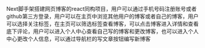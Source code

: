 Next脚手架搭建网页博客的react同构项目，用户可以通过手机号码注册账号或者github第三方登录，用户可以在主页中浏览其他用户的博客或者自己的博客，用户可以选择关注标签，在主页可以筛选标签查看博客，可以点击博客进入详情和查看底下评论，用户可以进入个人中心查看自己写的博客和更改博客，也可以进入个人中心更改个人信息，可以通过导航栏的写文章按钮编写新博客
